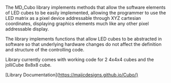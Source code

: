 The MD_Cubo library implements methods that allow the software elements of LED cubes to be easily implemented, allowing the programmer to use the LED matrix as a pixel device addressable through XYZ cartesian coordinates, displaying graphics elements much like any other pixel addressable display.

The library implements functions that allow LED cubes to be abstracted in software so that underlying hardware changes do not affect the definition and structure of the controlling code.

Library currently comes with working code for 2 4x4x4 cubes and the jolliCube 8x8x8 cube.

[Library Documentation](https://majicdesigns.github.io/Cubo/}

